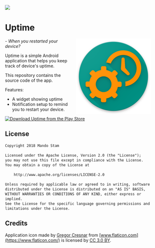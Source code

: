 <img src="https://lh3.googleusercontent.com/6TcgoRS641hsnHDUtsfJCmacPcuaAQ4HfXyNAB7TUI-PmYgCSxWSyWV7gICnJ-srrZvR" />

# Uptime

<img src="https://github.com/madlymad/uptime/blob/master/web_hi_res_512_round.png?raw=true" width="250" align="right" hspace="20" />

*- When you restarted your device?*



Uptime is a simple Android application that helps you keep track of device's uptime.

This repository contains the source code of the app.

Features:
- A widget showing uptime
- Notification setup to remind you to restart your device.

[![Download Uptime from the Play Store](https://developer.android.com/images/brand/en_app_rgb_wo_60.png "Download Uptime from the Play Store")](https://play.google.com/store/apps/details?id=com.madlymad.uptime)

## License
```
Copyright 2018 Mando Stam

Licensed under the Apache License, Version 2.0 (the "License");
you may not use this file except in compliance with the License.
You may obtain a copy of the License at

    http://www.apache.org/licenses/LICENSE-2.0

Unless required by applicable law or agreed to in writing, software
distributed under the License is distributed on an "AS IS" BASIS,
WITHOUT WARRANTIES OR CONDITIONS OF ANY KIND, either express or implied.
See the License for the specific language governing permissions and
limitations under the License.
```

## Credits
Application icon made by [Gregor Cresnar](https://www.flaticon.com/authors/gregor-cresnar) from [www.flaticon.com](https://www.flaticon.com/) is licensed by [CC 3.0 BY](http://creativecommons.org/licenses/by/3.0/).
